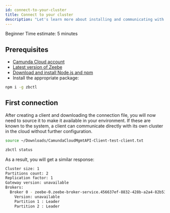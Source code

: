 ```yaml
---
id: connect-to-your-cluster
title: Connect to your cluster
description: "Let's learn more about installing and communicating with clusters."
---
```

<span class="badge badge--primary">Beginner</span>
<span class="badge badge--primary">Time estimate: 5 minutes</span>

## Prerequisites

- [Camunda Cloud account](create-camunda-cloud-account.md)
- [Latest version of Zeebe](https://github.com/camunda-cloud/zeebe/releases)
- [Download and install Node.js and npm](https://docs.npmjs.com/downloading-and-installing-node-js-and-npm)
- Install the appropriate package:

```bash
npm i -g zbctl
```

## First connection

After creating a client and downloading the connection file, you will now need to source it to make it available in your environment. If these are known to the system, a client can communicate directly with its own cluster in the cloud without further configuration.

```bash
source ~/Downloads/CamundaCloudMgmtAPI-Client-test-client.txt
```

```bash
zbctl status
```

As a result, you will get a similar response:

```bash
Cluster size: 1
Partitions count: 2
Replication factor: 1
Gateway version: unavailable
Brokers:
  Broker 0 - zeebe-0.zeebe-broker-service.456637ef-8832-428b-a2a4-82b531b25635-zeebe.svc.cluster.local:26501
    Version: unavailable
    Partition 1 : Leader
    Partition 2 : Leader
```
